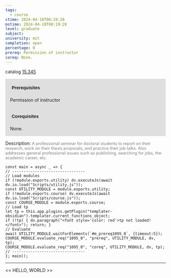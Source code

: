 ```yaml
---
tags:
  - course
ctime: 2024-04-18T00:19:28
mstime: 2024-04-18T00:19:28
level: graduate
subject: 
university: mit
completion: open
percentage: 0
prereq: Permission of instructor
coreq: None.
---
```


catalog [15.345](http://student.mit.edu/catalog/m15b.html#15.345)

<span style="display: block; padding: 15px; background-color: rgb(100, 100, 100, 0.2);"><font id="m_prereq1095_0" style="display: block; font-family: Arial, sans-serif; font-weight: bold; padding: 5px">Prerequisites</font><br><span id="prereq1095_0">Permission of instructor</span></span>
<span style="display: block; padding: 15px; background-color: rgb(100, 100, 100, 0.2);"><font id="m_coreq1095_0" style="display: block; font-family: Arial, sans-serif; font-weight: bold; padding: 5px">Corequisites</font><br><span id="coreq1095_0">None.</span></span>

<font style="">Description:</font>
<font style="color: grey; font-size: 0.8rem;">A professional seminar for doctoral students to report on their research, work on their thesis proposals, and practice their job talks. Also addresses general professional issues such as publishing, searching for jobs, the academic career, etc.</font>

```dataviewjs
const main = async _ => {
// --------------------------------
// Load modules
if (!module.exports.utility) dv.executeJs(await dv.io.load("Scripts/utility.js"));
const UTILITY_MODULE = module.exports.utility;
if (!module.exports.course) dv.executeJs(await dv.io.load("Scripts/course.js"));
const COURSE_MODULE = module.exports.course;
// Load tp
let tp = this.app.plugins.getPlugin("templater-obsidian").templater.current_functions_object;
if (!tp) { dv.paragraph("<font style='color: red'>tp not loaded!</font>"); return; }
// Evaluate
await UTILITY_MODULE.waitForElements(`#m_prereq1095_0`, {timeout:5});
COURSE_MODULE.evaluate_req("1095_0", "prereq", UTILITY_MODULE, dv, tp);
COURSE_MODULE.evaluate_req("1095_0", "coreq", UTILITY_MODULE, dv, tp);
// --------------------------------
}; main();
```

---

<< HELLO, WORLD >>
